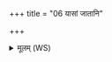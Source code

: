 +++
title = "06 यासां जातानि"

+++
<details><summary>मूलम् (WS)</summary>

यासां जातानि क्रोशन्ति हृश्छं तत् वने ज्वलत् उपवृक्षेषु शेरते।  
दुर्णाम्नीः सर्वाः सन्तोका नाशयामः सदान्वाः ॥ ॥ १० ॥
</details>